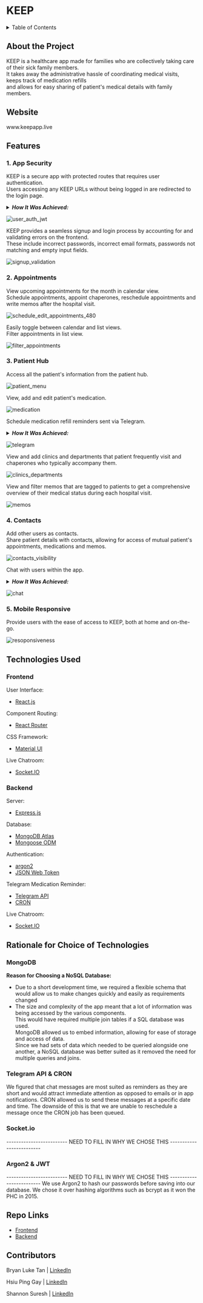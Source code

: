 <h1> KEEP </h1>

<details>
<summary>Table of Contents</summary>
<br>
 <ol> 
    <li> <a href="#about"> About the Project </a></li>
    <li> <a href="#website"> Website </a></li>
    <li> <a href="#features"> Features </a></li>
    <li> <a href="#tech-used"> Technologies Used </a></li>
    <li> <a href="#rationale"> Rationale for Choice of Technologies </a></li>
    <li> <a href="#repo-links"> Repo Links </a></li>
    <li> <a href="#contributors"> Contributors </a></li>
  </ol>
</details>

<div id="about">
 <h2> About the Project </h2>
KEEP is a healthcare app made for families who are collectively taking care of their sick family members. 
 <br/>
It takes away the administrative hassle of coordinating medical visits, <br/>keeps track of medication refills <br/>and allows for easy sharing of patient's medical details with family members.
</div>
 
<div id="website">
<h2> Website </h2>
www.keepapp.live
</div>

<h2 id="features"> Features </h2>

<h3> 1. App Security </h3>

KEEP is a secure app with protected routes that requires user authentication. 
<br/>
Users accessing any KEEP URLs without being logged in are redirected to the login page.

<details>
 <summary><i> <b>How It Was Achieved:</b> </i></summary>
<ol>
 
 <li> <b>Upon Login:</b> <br/> Once the user's email and password are verified to match the database, the user's login details are stored in a JSON Web Token and sent from the backend Express server to the frontend React server. <br/> The token is saved in the browser's local storage. </li>

 <li> <b>On Access of KEEP URLs:</b> <br/> When any of the KEEP app's URLs are accessed, a <i>useEffect</i> React Hook runs in the <i>ProtectedRoute</i> component, that wraps all routes in the app. <br/> This triggers user authentication to occur. </li>
 
  <li> <b>User Authentication:</b> <br/> The JSON Web Token is retrieved from local storage and sent to the Express server where the token is then verified.<br/>  The outcome is then sent to the React server. <br/> If the token was not successfully verfied, the app would redirect to the login page. <br/> If verification is successful, users can navigate to their intended page and the Express server will send the users details to the React server, allowing for the user's details to be correctly displayed even upon refresh or reopening of the browser.  </li>
 
 </ol>
 </details>

![user_auth_jwt](https://user-images.githubusercontent.com/85098526/162703679-6eeca0c4-5137-4575-9328-7895e20c9c46.gif)

KEEP provides a seamless signup and login process by accounting for and validating errors on the frontend. <br/> These include incorrect passwords, incorrect email formats, passwords not matching and empty input fields.

![signup_validation](https://user-images.githubusercontent.com/85098526/162709869-e0af50cc-08c8-4b59-b25f-a3562231f98e.gif)

<h3> 2. Appointments </h3>

View upcoming appointments for the month in calendar view.
<br/>
Schedule appointments, appoint chaperones, reschedule appointments and write memos after the hospital visit.

![schedule_edit_appointments_480](https://user-images.githubusercontent.com/85098526/162615184-df2baff5-303a-478f-b23c-4b7cb92d154c.gif)

Easily toggle between calendar and list views. 
<br/>
Filter appointments in list view.

![filter_appointments](https://user-images.githubusercontent.com/85098526/162615410-a751f330-6096-40df-b8e6-f0d0b5484e9f.gif)


<h3> 3. Patient Hub </h3>

Access all the patient's information from the patient hub.

![patient_menu](https://user-images.githubusercontent.com/85098526/162616383-438fe421-d3d3-45ff-b99f-e13679d5018a.gif)

View, add and edit patient's medication.

![medication](https://user-images.githubusercontent.com/85098526/162616529-2fa9e811-fa65-4c9c-adcc-d982e1f87917.gif)

Schedule medication refill reminders sent via Telegram.

<details>
<summary><i><b> How It Was Achieved: </b></i></summary>
 <ol>
  <li><b> Initiate Chat: </b><br/> Users are instructed to initiate a Telegram chat with KEEP apps Telegram bot and provide the patient ID. </li>
  <li><b> Storing Users Telegram ID: </b><br/> The telegram API receives the user's initiation message which includes the user's telegram ID. 
   <br/>
   KEEP saves this ID in the patient's document in the database. 
   <br/>
   Each patient's document in the database will have a list of telegram IDs of users that have subscribed to this patient's medicine reminders.
  </li>
  
<li><b> Sending Reminders: </b><br/> When a new prescription is added, users can opt to set a refill reminder. 
 <br/>
 KEEP calculates when the reminder is to be sent, based on the users choice of timing and number of days prior to the medication finishing. 
 <br/>
 KEEP will draft a Telegram message with the patients name, medication name and days left till the medication runs out.  
 <br/> 
 The CRON API queues and sends the medicine refill reminder message based on the date and time determined.
  </li>
 </ol>
</details>

![telegram](https://user-images.githubusercontent.com/85098526/162618164-718d62dd-d9be-47b8-9d42-dc89640439d2.gif)

View and add clinics and departments that patient frequently visit and chaperones who typically accompany them.

![clinics_departments](https://user-images.githubusercontent.com/85098526/162616507-945cfd66-19b6-42ad-9e41-1056305384f7.gif)

View and filter memos that are tagged to patients to get a comprehensive overview of their medical status during each hospital visit.

![memos](https://user-images.githubusercontent.com/85098526/162616500-1dfda194-3403-4aa0-94a3-8d36b19eb15b.gif)

<h3> 4. Contacts </h3>

Add other users as contacts. 
<br/>
Share patient details with contacts, allowing for access of mutual patient's appointments, medications and memos.

![contacts_visibility](https://user-images.githubusercontent.com/85098526/162617079-0c3446ec-5f46-4305-b334-5f69364f09fb.gif)

Chat with users within the app.

<details>
<summary><i><b> How It Was Achieved: </b></i></summary>
 <ol>
  <li><b> Establish Socket Connection: </b><br/> When a user enters a chatroom, a socket connection is established in the Express server. 
   <br/> The users socket ID, user ID and the user ID of the person they are texting is stored as a document in an <i>OnlineChatModel</i> collection in the database.
  <br/> The user is then placed in a socket room (channel) named after their user ID.</li>
  <li><b> Sending Real-Time Messages: </b><br/> When a user sends a message, the Express server will check the <i>OnlineChatModel</i> collection in the database to determine if the textee is also in the same chatroom.
  <br/> If they are, the user joins the textees socket room and the message is emitted to both rooms and hence the user and the textee. <br/> If not, the message is only sent to the user.</li>
  <li><b> Leaving Chatroom: </b><br/> When a user leaves the chatroom, their document is removed from the <i>OnlineChatModel</i> collection in the database, so as to allow for accurate checking of online users. </li>
 </ol>
</details>

![chat](https://user-images.githubusercontent.com/85098526/162617085-0a5d39cd-8be7-4598-85be-0e10d05863f8.gif)

<h3> 5. Mobile Responsive </h3>

Provide users with the ease of access to KEEP, both at home and on-the-go.

![resoponsiveness](https://user-images.githubusercontent.com/85098526/162710131-2ba1b63d-065d-450b-9bb1-3fc6a7396610.gif)

<div id="tech-used">
<h2> Technologies Used </h2>
 
 <h3>Frontend</h3>
 
 User Interface:
 <ul>
  <li><a href="https://reactjs.org/" target="_blank"> React.js <a/></li>
 </ul>
 
  Component Routing:
 <ul>
  <li><a href="https://reactrouter.com/" target="_blank"> React Router <a/></li>
 </ul>
 
 CSS Framework:
 <ul>
  <li><a href="https://mui.com/" target="_blank"> Material UI <a/></li> 
 </ul>
 
 Live Chatroom:
 <ul>
   <li><a href="https://socket.io/" target="_blank"> Socket.IO <a/></li>
 </ul>
 
 <h3> Backend </h3>
 
 Server:
 <ul>
   <li><a href="https://expressjs.com/" target="_blank"> Express.js <a/></li>
 </ul>
 
  Database:
 <ul>
   <li><a href="https://www.mongodb.com/docs/atlas/" target="_blank"> MongoDB Atlas <a/></li> 
   <li><a href="https://mongoosejs.com/" target="_blank"> Mongoose ODM <a/></li>
 </ul>
 
   Authentication:
 <ul>
  <li><a href="https://www.npmjs.com/package/argon2" target="_blank"> argon2 <a/></li>
   <li><a href="https://jwt.io/" target="_blank"> JSON Web Token <a/></li>
 </ul>
 
   Telegram Medication Reminder:
 <ul>
 <li><a href="https://core.telegram.org/" target="_blank"> Telegram API <a/></li>
    <li><a href="https://github.com/kelektiv/node-cron#readme" target="_blank"> CRON <a/></li>
 </ul>
 
  Live Chatroom:
 <ul>
   <li><a href="https://socket.io/" target="_blank"> Socket.IO <a/></li>
 </ul>
 
</div>

<div id="rationale">
<h2> Rationale for Choice of Technologies  </h2>

<h3> MongoDB </h3>
 <b>Reason for Choosing a NoSQL Database: </b>
<ul>
 <li> Due to a short development time, we required a flexible schema that would allow us to make changes quickly and easily as requirements changed </li>
 <li> The size and complexity of the app meant that a lot of information was being accessed by the various components. <br/> This would have required multiple join tables if a SQL database was used. <br/> MongoDB allowed us to embed information, allowing for ease of storage and access of data.<br/> Since we had sets of data which needed to be queried alongside one another, a NoSQL database was better suited as it removed the need for multiple queries and joins. </li>
</ul>
 
 <h3>  Telegram API & CRON </h3>
We figured that chat messages are most suited as reminders as they are short and would attract immediate attention as opposed to emails or in app notifications. CRON allowed us to send these messages at a specific date and time. The downside of this is that we are unable to reschedule a message once the CRON job has been queued.

 <h3>  Socket.io </h3>
------------------------- NEED TO FILL IN WHY WE CHOSE THIS -------------------------

 <h3>  Argon2 & JWT </h3>
------------------------- NEED TO FILL IN WHY WE CHOSE THIS -------------------------
We use Argon2 to hash our passwords before saving into our database. We chose it over hashing algorithms such as bcrypt as it won the PHC in 2015.
</div>

<div id="repo-links">
<h2> Repo Links  </h2>

 <ul>
  <li><a href="https://github.com/hsiupinggay/capstone-frontend" target="_blank"> Frontend<a/></li>
   <li><a href="https://github.com/hsiupinggay/capstone-backend" target="_blank"> Backend<a/></li>
 </ul>
 
</div>

<h2 id="contributors"> Contributors </h2>

Bryan Luke Tan | <a href="https://www.linkedin.com/in/bryan-luke-138a901b6" target="_blank"> LinkedIn<a/>

Hsiu Ping Gay | <a href="https://www.linkedin.com/in/hsiupinggay" target="_blank"> LinkedIn<a/>

Shannon Suresh | <a href="https://www.linkedin.com/in/shannon-suresh" target="_blank"> LinkedIn<a/>

